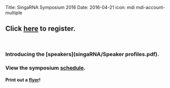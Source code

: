 Title: SingaRNA Symposium 2016
Date: 2016-04-21
icon: mdi mdi-account-multiple

## Click [**here**](http://goo.gl/forms/0awa0rCjGbMxPWBI3) to register.


<div class="row">
  <div class="6u">

<section>
  <a href="#stem-cells" class="image feature"><img src="/images/research/IMP1_OCT4 IF_2.svg" alt="" /></a>
  <a href="#stem-cells" class="image feature"><img src="/pages/singaRNA/SG-RNA_flyer.pdf" alt="" /></a>
</section>

  </div>


### Introducing the [**speakers**](singaRNA/Speaker profiles.pdf).

### View the symposium [**schedule**](/singaRNA/schedulev2.pdf). 

#### Print out a [flyer](/pages/singaRNA/SG-RNA_flyer.pdf)!





